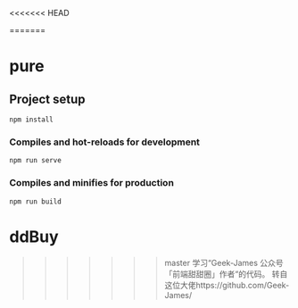 <<<<<<< HEAD

=======
# pure

## Project setup
```
npm install
```

### Compiles and hot-reloads for development
```
npm run serve
```

### Compiles and minifies for production
```
npm run build
```

# ddBuy
>>>>>>> master
    学习“Geek-James 公众号「前端甜甜圈」作者“的代码。
转自这位大佬https://github.com/Geek-James/
